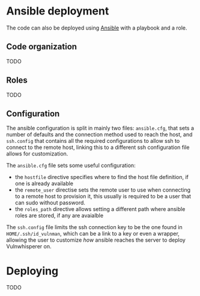 # Ansible deployment

The code can also be deployed using [Ansible](https://www.ansible.com/) with a playbook and a role.

## Code organization

TODO

## Roles

TODO

## Configuration

The ansible configuration is split in mainly two files: `ansible.cfg`, that sets a number of
defaults and the connection method used to reach the host, and `ssh.config` that contains
all the required configurations to allow ssh to connect to the remote host, linking this
to a different ssh configuration file allows for customization.

The `ansible.cfg` file sets some useful configuration:

- the `hostfile` directive specifies where to find the host file definition, if one is already available
- the `remote_user` directise sets the remote user to use when connecting to a remote host to provision it,
  this usually is required to be a user that can sudo without password.
- the `roles_path` directive allows setting a different path where ansible roles are stored, if any are avaialble

The `ssh.config` file limits the ssh connection key to be the one found in `HOME/.ssh/id_vulnman`, which
can be a link to a key or even a wrapper, allowing the user to customize _how_ ansible reaches the server
to deploy Vulnwhisperer on.

# Deploying

TODO
